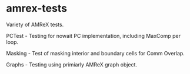 # amrex-tests

Variety of AMReX tests.

PCTest - Testing for nowait PC implementation, including MaxComp per loop.

Masking - Test of masking interior and boundary cells for Comm Overlap.

Graphs - Testing using primiarly AMReX graph object.
